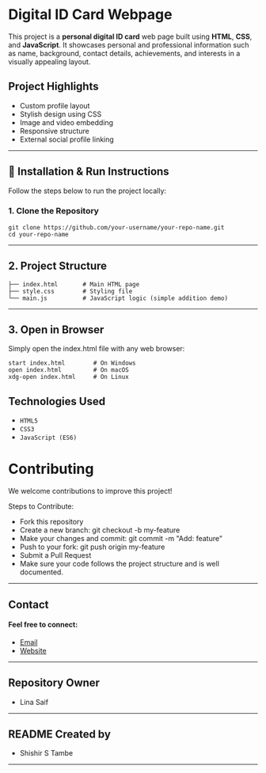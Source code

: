 # Digital ID Card Webpage

This project is a **personal digital ID card** web page built using **HTML**, **CSS**, and **JavaScript**. It showcases personal and professional information such as name, background, contact details, achievements, and interests in a visually appealing layout.

## Project Highlights

- Custom profile layout
- Stylish design using CSS
- Image and video embedding
- Responsive structure
- External social profile linking

---

## 🚀 Installation & Run Instructions

Follow the steps below to run the project locally:

### 1. Clone the Repository

```
git clone https://github.com/your-username/your-repo-name.git
cd your-repo-name
```
---
## 2. Project Structure

```
├── index.html       # Main HTML page
├── style.css        # Styling file
└── main.js          # JavaScript logic (simple addition demo)
```
---
## 3. Open in Browser
Simply open the index.html file with any web browser:

```
start index.html        # On Windows
open index.html         # On macOS
xdg-open index.html     # On Linux
```

## Technologies Used

- `HTML5`
- `CSS3`
- `JavaScript (ES6)`

# Contributing

We welcome contributions to improve this project!

Steps to Contribute:
* Fork this repository
* Create a new branch: git checkout -b my-feature
* Make your changes and commit: git commit -m "Add: feature"
* Push to your fork: git push origin my-feature
* Submit a Pull Request
* Make sure your code follows the project structure and is well documented.

---

## Contact 
#### Feel free to connect:

- [Email](linasaif@gmail.com)
- [Website](www.Al_Dahi.com)

---
## Repository Owner

- Lina Saif

---
## README Created by

- Shishir S Tambe

---
